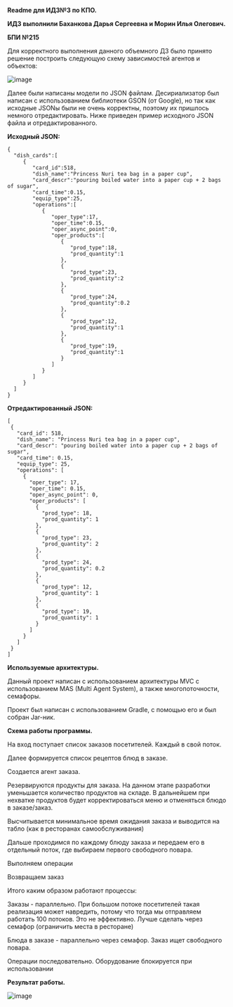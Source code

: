 ﻿**Readme для ИДЗ№3 по КПО.**

**ИДЗ выполнили Баханкова Дарья Сергеевна и Морин Илья Олегович.**

**БПИ №215**



Для корректного выполнения данного объемного ДЗ было принято решение построить следующую схему зависимостей агентов и объектов:

![image](https://user-images.githubusercontent.com/90968766/228000107-c30d244a-84dd-427d-ad07-1648f50bf7ca.png)









Далее были написаны модели по JSON файлам. Десириализатор был написан с использованием библиотеки GSON (от Google), но так как исходные JSONы были не очень корректны, поэтому их пришлось немного отредактировать. Ниже приведен пример исходного JSON файла и отредактированного.





**Исходный JSON:**


```
{
  "dish_cards":[
     {
        "card_id":518,
        "dish_name":"Princess Nuri tea bag in a paper cup",
        "card_descr":"pouring boiled water into a paper cup + 2 bags of sugar",
        "card_time":0.15,
        "equip_type":25,
        "operations":[
           {
              "oper_type":17,
              "oper_time":0.15,
              "oper_async_point":0,
              "oper_products":[
                 {
                    "prod_type":18,
                    "prod_quantity":1
                 },
                 {
                    "prod_type":23,
                    "prod_quantity":2
                 },
                 {
                    "prod_type":24,
                    "prod_quantity":0.2
                 },
                 {
                    "prod_type":12,
                    "prod_quantity":1
                 },
                 {
                    "prod_type":19,
                    "prod_quantity":1
                 }
              ]
           }
        ]
     }
  ]
}
```




**Отредактированный JSON:**

```
[
 {
   "card_id": 518,
   "dish_name": "Princess Nuri tea bag in a paper cup",
   "card_descr": "pouring boiled water into a paper cup + 2 bags of sugar",
   "card_time": 0.15,
   "equip_type": 25,
   "operations": [
     {
       "oper_type": 17,
       "oper_time": 0.15,
       "oper_async_point": 0,
       "oper_products": [
         {
           "prod_type": 18,
           "prod_quantity": 1
         },
         {
           "prod_type": 23,
           "prod_quantity": 2
         },
         {
           "prod_type": 24,
           "prod_quantity": 0.2
         },
         {
           "prod_type": 12,
           "prod_quantity": 1
         },
         {
           "prod_type": 19,
           "prod_quantity": 1
         }
       ]
     }
   ]
 }
]
```



**Используемые архитектуры.**

Данный проект написан с использованием архитектуры MVC с использованием MAS (Multi Agent System), а также многопоточности, семафоры.

Проект был написан с использованием Gradle, с помощью его и был собран Jar-ник.


**Схема работы программы.**

На вход поступает список заказов посетителей. Каждый в свой поток. 

Далее формируется список рецептов блюд в заказе. 

Создается агент заказа. 

Резервируются продукты для заказа. На данном этапе разработки уменьшается количество продуктов на складе. В дальнейшем при нехватке продуктов будет корректироваться меню и отменяться блюдо в заказе/заказ. 

Высчитывается минимальное время ожидания заказа и выводится на табло (как в ресторанах самообслуживания)

Дальше проходимся по каждому блюду заказа и передаем его в отдельный поток, где выбираем первого свободного повара. 

Выполняем операции

Возвращаем заказ

Итого каким образом работают процессы:

Заказы - параллельно. При большом потоке посетителей такая реализация может навредить, потому что тогда мы отправляем работать 100 потоков. Это не эффективно. Лучше сделать через семафор (ограничить места в ресторане)

Блюда в заказе - параллельно через семафор. Заказ ищет свободного повара. 

Операции последовательно. Оборудование блокируется при использовании



**Результат работы.**

![image](https://user-images.githubusercontent.com/90968766/228002654-78c90b74-70f0-4920-9d7b-e4065ed7349f.png)


